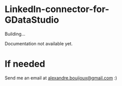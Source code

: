 # LinkedIn-connector-for-GDataStudio

Building...

Documentation not available yet.

# If needed

Send me an email at alexandre.bouijoux@gmail.com :)
